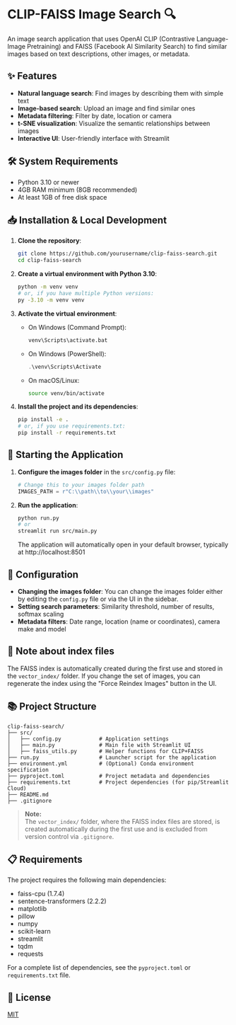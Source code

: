 # CLIP-FAISS Image Search 🔍

An image search application that uses OpenAI CLIP (Contrastive Language-Image Pretraining) and FAISS (Facebook AI Similarity Search) to find similar images based on text descriptions, other images, or metadata.

## ✨ Features

- **Natural language search**: Find images by describing them with simple text
- **Image-based search**: Upload an image and find similar ones
- **Metadata filtering**: Filter by date, location or camera
- **t-SNE visualization**: Visualize the semantic relationships between images
- **Interactive UI**: User-friendly interface with Streamlit

## 🛠️ System Requirements

- Python 3.10 or newer
- 4GB RAM minimum (8GB recommended)
- At least 1GB of free disk space

## 📥 Installation & Local Development

1. **Clone the repository**:
   ```bash
   git clone https://github.com/yourusername/clip-faiss-search.git
   cd clip-faiss-search
   ```

2. **Create a virtual environment with Python 3.10**:
   ```bash
   python -m venv venv
   # or, if you have multiple Python versions:
   py -3.10 -m venv venv
   ```

3. **Activate the virtual environment**:
   - On Windows (Command Prompt):
     ```cmd
     venv\Scripts\activate.bat
     ```
   - On Windows (PowerShell):
     ```powershell
     .\venv\Scripts\Activate
     ```
   - On macOS/Linux:
     ```bash
     source venv/bin/activate
     ```

4. **Install the project and its dependencies**:
   ```bash
   pip install -e .
   # or, if you use requirements.txt:
   pip install -r requirements.txt
   ```

## 🚀 Starting the Application

1. **Configure the images folder** in the `src/config.py` file:
   ```python
   # Change this to your images folder path
   IMAGES_PATH = r"C:\\path\\to\\your\\images"
   ```

2. **Run the application**:
   ```bash
   python run.py
   # or
   streamlit run src/main.py
   ```

   The application will automatically open in your default browser, typically at http://localhost:8501

## 🔧 Configuration

- **Changing the images folder**: You can change the images folder either by editing the `config.py` file or via the UI in the sidebar.
- **Setting search parameters**: Similarity threshold, number of results, softmax scaling
- **Metadata filters**: Date range, location (name or coordinates), camera make and model


## 📝 Note about index files

The FAISS index is automatically created during the first use and stored in the `vector_index/` folder. If you change the set of images, you can regenerate the index using the "Force Reindex Images" button in the UI.

## 📚 Project Structure

```
clip-faiss-search/
├── src/
│   ├── config.py            # Application settings
│   ├── main.py              # Main file with Streamlit UI
│   ├── faiss_utils.py       # Helper functions for CLIP+FAISS
├── run.py                   # Launcher script for the application
├── environment.yml          # (Optional) Conda environment specification
├── pyproject.toml           # Project metadata and dependencies
├── requirements.txt         # Project dependencies (for pip/Streamlit Cloud)
├── README.md
├── .gitignore
```

> **Note:**  
> The `vector_index/` folder, where the FAISS index files are stored, is created automatically during the first use and is excluded from version control via `.gitignore`.

## 📋 Requirements

The project requires the following main dependencies:

- faiss-cpu (1.7.4)
- sentence-transformers (2.2.2)
- matplotlib
- pillow
- numpy
- scikit-learn
- streamlit
- tqdm
- requests

For a complete list of dependencies, see the `pyproject.toml` or `requirements.txt` file.

## 📄 License

[MIT](LICENSE)
